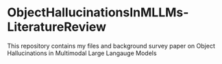 # ObjectHallucinationsInMLLMs-LiteratureReview
This repository contains my files and background survey paper on Object Hallucinations in Multimodal Large Langauge Models
